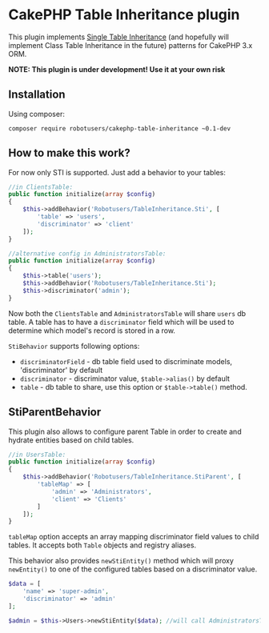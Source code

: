 # CakePHP Table Inheritance plugin

This plugin implements [Single Table Inheritance](https://en.wikipedia.org/wiki/Single_Table_Inheritance) (and hopefully will implement Class Table Inheritance in the future) patterns for CakePHP 3.x ORM.

**NOTE: This plugin is under development! Use it at your own risk**

## Installation

Using composer:
```
composer require robotusers/cakephp-table-inheritance ~0.1-dev
```

## How to make this work?

For now only STI is supported. Just add a behavior to your tables:
```php
//in ClientsTable:
public function initialize(array $config)
{
    $this->addBehavior('Robotusers/TableInheritance.Sti', [
        'table' => 'users',
        'discriminator' => 'client'
    ]);
}

//alternative config in AdministratorsTable:
public function initialize(array $config)
{
    $this->table('users');
    $this->addBehavior('Robotusers/TableInheritance.Sti');
    $this->discriminator('admin');
}
```
Now both the `ClientsTable` and `AdministratorsTable` will share `users` db table. A table has to have a `discriminator` field which will be used to determine which model's record is stored in a row.

`StiBehavior` supports following options:

* `discriminatorField` - db table field used to discriminate models, 'discriminator' by default
* `discriminator` - discriminator value, `$table->alias()` by default
* `table` - db table to share, use this option or `$table->table()` method.

## StiParentBehavior

This plugin also allows to configure parent Table in order to create and hydrate entities based on child tables.

```php
//in UsersTable:
public function initialize(array $config)
{
    $this->addBehavior('Robotusers/TableInheritance.StiParent', [
        'tableMap' => [
            'admin' => 'Administrators',
            'client' => 'Clients'
        ]
    ]);
}
```

`tableMap` option accepts an array mapping discriminator field values to child tables. It accepts both `Table` objects and registry aliases.

This behavior also provides `newStiEntity()` method which will proxy `newEntity()` to one of the configured tables based on a discriminator value.

```php
$data = [
    'name' => 'super-admin',
    'discriminator' => 'admin'
];

$admin = $this->Users->newStiEntity($data); //will call AdministratorsTable::newEntity() and return an Administrator entity instance.
```
